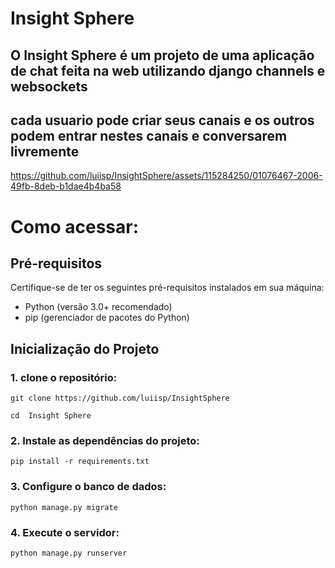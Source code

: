 # Insight Sphere

## O Insight Sphere é um projeto de uma aplicação de chat feita na web utilizando django channels e websockets
## cada usuario pode criar seus canais e os outros podem entrar nestes canais e conversarem livremente 



https://github.com/luiisp/InsightSphere/assets/115284250/01076467-2006-49fb-8deb-b1dae4b4ba58




# Como acessar:
## Pré-requisitos

Certifique-se de ter os seguintes pré-requisitos instalados em sua máquina:

- Python (versão 3.0+ recomendado)
- pip (gerenciador de pacotes do Python)

## Inicialização do Projeto

### 1. clone o repositório:
   
```git clone https://github.com/luiisp/InsightSphere```

```cd  Insight Sphere```

### 2. Instale as dependências do projeto:

```pip install -r requirements.txt```

### 3. Configure o banco de dados:
   
 ```python manage.py migrate```

### 4. Execute o servidor:

```python manage.py runserver```


